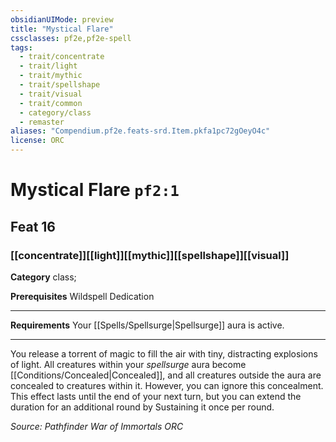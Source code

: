```yaml
---
obsidianUIMode: preview
title: "Mystical Flare"
cssclasses: pf2e,pf2e-spell
tags:
  - trait/concentrate
  - trait/light
  - trait/mythic
  - trait/spellshape
  - trait/visual
  - trait/common
  - category/class
  - remaster
aliases: "Compendium.pf2e.feats-srd.Item.pkfa1pc72gOeyO4c"
license: ORC
---
```

# Mystical Flare `pf2:1`
## Feat 16
### [[concentrate]][[light]][[mythic]][[spellshape]][[visual]]

**Category** class; 



**Prerequisites** Wildspell Dedication
* * *
**Requirements** Your [[Spells/Spellsurge|Spellsurge]] aura is active.

* * *

You release a torrent of magic to fill the air with tiny, distracting explosions of light. All creatures within your _spellsurge_ aura become [[Conditions/Concealed|Concealed]], and all creatures outside the aura are concealed to creatures within it. However, you can ignore this concealment. This effect lasts until the end of your next turn, but you can extend the duration for an additional round by Sustaining it once per round.

*Source: Pathfinder War of Immortals*
*ORC*